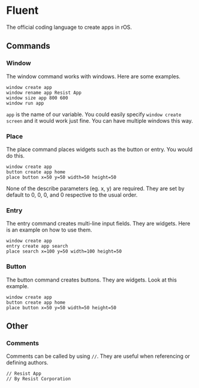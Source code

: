 # Fluent
The official coding language to create apps in rOS.

## Commands
### Window
The window command works with windows. Here are some examples.
```
window create app
window rename app Resist App
window size app 800 600
window run app
```
```app``` is the name of our variable. You could easily specify ```window create screen``` and it would work just fine. You can have multiple windows this way.

### Place
The place command places widgets such as the button or entry. You would do this.
```
window create app
button create app home
place button x=50 y=50 width=50 height=50
```
None of the describe parameters (eg. x, y) are required. They are set by default to 0, 0, 0, and 0 respective to the usual order.

### Entry
The entry command creates multi-line input fields. They are widgets. Here is an example on how to use them.
```
window create app
entry create app search
place search x=100 y=50 width=100 height=50
```

### Button
The button command creates buttons. They are widgets. Look at this example.
```
window create app
button create app home
place button x=50 y=50 width=50 height=50
```

## Other
### Comments
Comments can be called by using ```//```. They are useful when referencing or defining authors.
```
// Resist App
// By Resist Corporation
```

